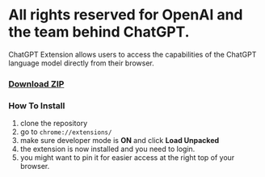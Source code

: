 # All rights reserved for OpenAI and the team behind ChatGPT.
ChatGPT Extension allows users to access the capabilities of the ChatGPT language model directly from their browser.<br>
### [Download ZIP](https://github.com/username/repository/releases/download/v1.0/file.zip)
### How To Install
1. clone the repository <br>
2. go to <code>chrome://extensions/</code> <br>
3. make sure developer mode is <b>ON</b> and click <b>Load Unpacked</b>
4. the extension is now installed and you need to login. <br>
5. you might want to pin it for easier access at the right top of your browser.
